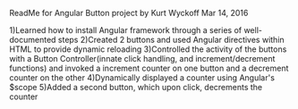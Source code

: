 ReadMe for Angular Button project by Kurt Wyckoff Mar 14, 2016

1)Learned how to install Angular framework through a series of well-documented steps
2)Created 2 buttons and used Angular directives  within HTML to provide dynamic reloading
3)Controlled the activity of the buttons with a Button Controller(innate click handling, and increment/decrement functions) and invoked a increment counter on one button and a decrement counter on the other
4)Dynamically displayed a counter using Angular's $scope
5)Added a second button, which upon click, decrements the counter
